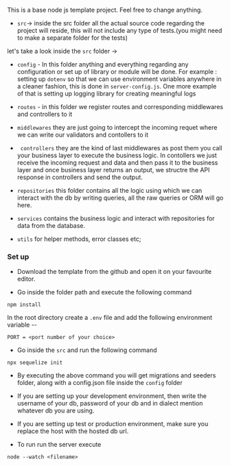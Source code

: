 This is a base node js template project. Feel free to change anything.
- `src`-> inside the src folder all the actual source code regarding the project will reside, this will not include any type of tests.(you might need to make a separate folder for the tests)

let's take a look inside the `src` folder ->

- `config` - In this folder anything and everything regarding any configuration or set up of library or module will be done. For example : setting up `dotenv` so that we can use environment variables anywhere in a cleaner fashion, this is done in `server-config.js`. One more example of that is setting up logging library for creating meaningful logs

- `routes` - in this folder we register routes and corresponding middlewares and controllers to it

- `middlewares` they are just going to intercept the incoming requet where we can write our validators and contollers to it

- ` controllers` they are the kind of last middlewares as post them you call your business layer to execute the business logic. In contollers we just receive the incoming request and data and then pass it to the business layer and once business layer returns an output, we structre the API response in controllers and send the output.

- `repositories` this folder contains all the logic using which we can interact with the db by writing queries, all the raw queries or ORM will go here.

- `services` contains the business logic and interact with repositories for data from the database. 

- `utils` for helper methods, error classes etc;

### Set up

- Download the template from the github and open it on your favourite editor.

- Go inside the folder path and execute the following command 
```
npm install
```

In the root directory create a `.env` file and add the following environment variable --
```
PORT = <port number of your choice>
```
- Go inside the `src` and run the following command
```
npx sequelize init
```
- By executing the above command you will get migrations and seeders folder, along with a config.json file inside the `config` folder
- If you are setting up your development environment, then write the username of your db, password of your db and in dialect mention whatever db you are using.

- If you are setting up test or production environment, make sure you replace the host with the hosted db url.

- To run run the server execute 
```
node --watch <filename>
```
